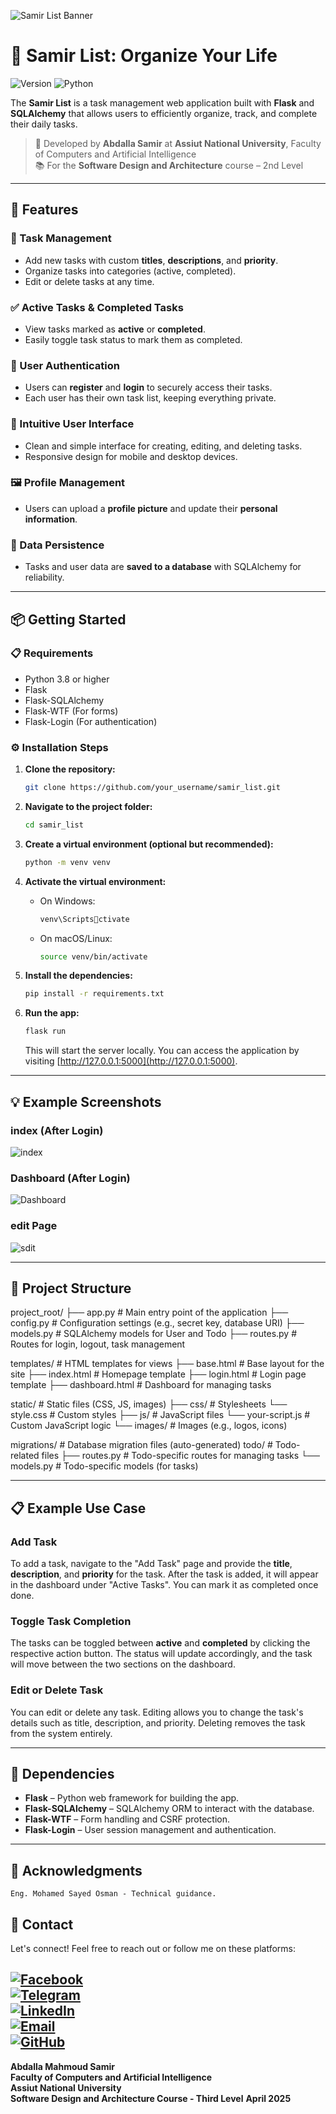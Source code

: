 ![Samir List Banner](path_to_image_or_screenshot.png)

# 📝 Samir List: Organize Your Life
![Version](https://img.shields.io/badge/version-1.0.0-blue.svg?style=for-the-badge&logo=github&logoColor=white)
![Python](https://img.shields.io/badge/Language-Python-ff69b4.svg?style=for-the-badge&logo=python&logoColor=white)

The **Samir List** is a task management web application built with **Flask** and **SQLAlchemy** that allows users to efficiently organize, track, and complete their daily tasks. 

> 🧠 Developed by **Abdalla Samir** at **Assiut National University**, Faculty of Computers and Artificial Intelligence  
> 📚 For the **Software Design and Architecture** course – 2nd Level

---

## 🚀 Features

### 🔧 Task Management
- Add new tasks with custom **titles**, **descriptions**, and **priority**.
- Organize tasks into categories (active, completed).
- Edit or delete tasks at any time.

### ✅ Active Tasks & Completed Tasks
- View tasks marked as **active** or **completed**.
- Easily toggle task status to mark them as completed.
  
### 📱 User Authentication
- Users can **register** and **login** to securely access their tasks.
- Each user has their own task list, keeping everything private.

### 🌈 Intuitive User Interface
- Clean and simple interface for creating, editing, and deleting tasks.
- Responsive design for mobile and desktop devices.

### 🖼️ Profile Management
- Users can upload a **profile picture** and update their **personal information**.

### 💾 Data Persistence
- Tasks and user data are **saved to a database** with SQLAlchemy for reliability.

---

## 📦 Getting Started

### 📋 Requirements
- Python 3.8 or higher
- Flask
- Flask-SQLAlchemy
- Flask-WTF (For forms)
- Flask-Login (For authentication)
  
### ⚙️ Installation Steps

1. **Clone the repository:**
   ```bash
   git clone https://github.com/your_username/samir_list.git
   ```

2. **Navigate to the project folder:**
   ```bash
   cd samir_list
   ```

3. **Create a virtual environment (optional but recommended):**
   ```bash
   python -m venv venv
   ```

4. **Activate the virtual environment:**
   - On Windows:
     ```bash
     venv\Scriptsctivate
     ```
   - On macOS/Linux:
     ```bash
     source venv/bin/activate
     ```

5. **Install the dependencies:**
   ```bash
   pip install -r requirements.txt
   ```

6. **Run the app:**
   ```bash
   flask run
   ```
   This will start the server locally. You can access the application by visiting [http://127.0.0.1:5000](http://127.0.0.1:5000).

---

## 💡 Example Screenshots


### index (After Login)

![index](path_to_image_or_screenshot.png)

### Dashboard (After Login)
![Dashboard](path_to_image_or_screenshot.png)

### edit Page
![sdit](path_to_image_or_screenshot.png)

---

## 📁 Project Structure
project_root/
  ├── app.py                # Main entry point of the application
  ├── config.py             # Configuration settings (e.g., secret key, database URI)
  ├── models.py             # SQLAlchemy models for User and Todo
  ├── routes.py             # Routes for login, logout, task management
  
  templates/                # HTML templates for views
    ├── base.html           # Base layout for the site
    ├── index.html          # Homepage template
    ├── login.html          # Login page template
    ├── dashboard.html      # Dashboard for managing tasks

  static/                   # Static files (CSS, JS, images)
    ├── css/                # Stylesheets
      └── style.css         # Custom styles
    ├── js/                 # JavaScript files
      └── your-script.js    # Custom JavaScript logic
    └── images/             # Images (e.g., logos, icons)

  migrations/               # Database migration files (auto-generated)
  todo/                     # Todo-related files
    ├── routes.py           # Todo-specific routes for managing tasks
    └── models.py           # Todo-specific models (for tasks)

---

## 📋 Example Use Case

### **Add Task**
To add a task, navigate to the "Add Task" page and provide the **title**, **description**, and **priority** for the task. After the task is added, it will appear in the dashboard under "Active Tasks". You can mark it as completed once done.

### **Toggle Task Completion**
The tasks can be toggled between **active** and **completed** by clicking the respective action button. The status will update accordingly, and the task will move between the two sections on the dashboard.

### **Edit or Delete Task**
You can edit or delete any task. Editing allows you to change the task's details such as title, description, and priority. Deleting removes the task from the system entirely.


---

## 🔗 Dependencies

- **Flask** – Python web framework for building the app.
- **Flask-SQLAlchemy** – SQLAlchemy ORM to interact with the database.
- **Flask-WTF** – Form handling and CSRF protection.
- **Flask-Login** – User session management and authentication.


---

## 🙏 Acknowledgments

    Eng. Mohamed Sayed Osman - Technical guidance.

    
## 📧 Contact

Let's connect! Feel free to reach out or follow me on these platforms:  

[![Facebook](https://img.shields.io/badge/Facebook-1877F2?style=for-the-badge&logo=facebook&logoColor=white)](https://www.facebook.com/abdallasamir04/)  
[![Telegram](https://img.shields.io/badge/Telegram-2CA5E0?style=for-the-badge&logo=telegram&logoColor=white)](https://t.me/abdallasamir04)  
[![LinkedIn](https://img.shields.io/badge/LinkedIn-0077B5?style=for-the-badge&logo=linkedin&logoColor=white)](https://www.linkedin.com/in/abdalla-mahmoud-9264242b6/)  
[![Email](https://img.shields.io/badge/Email-D14836?style=for-the-badge&logo=gmail&logoColor=white)](mailto:samirovic707@gmail.com)  
[![GitHub](https://img.shields.io/badge/GitHub-%23121011.svg?style=for-the-badge&logo=github&logoColor=white)](https://github.com/abdallasamir04)  
---
**Abdalla Mahmoud Samir**  
**Faculty of Computers and Artificial Intelligence**  
**Assiut National University**  
**Software Design and Architecture Course - Third Level**
**April 2025**
